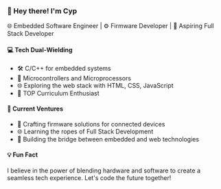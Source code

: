 ### 👋 Hey there! I'm Cyp

🌐 Embedded Software Engineer | ⚙️ Firmware Developer | 🚀 Aspiring Full Stack Developer

#### 💻 Tech Dual-Wielding
- 🛠 C/C++ for embedded systems
- 🧠 Microcontrollers and Microprocessors
- 🌐 Exploring the web stack with HTML, CSS, JavaScript
- 🚀 TOP Curriculum Enthusiast

#### 🚀 Current Ventures
- 🔧 Crafting firmware solutions for connected devices
- 🌐 Learning the ropes of Full Stack Development
- 🚀 Building the bridge between embedded and web technologies

#### 💡 Fun Fact
I believe in the power of blending hardware and software to create a seamless tech experience. Let's code the future together!

